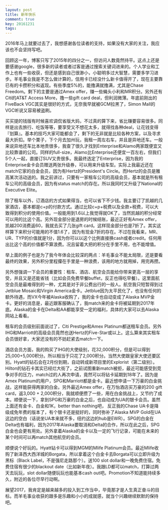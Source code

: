 ```yaml
---
layout: post
title: 新年快乐
comment: true
key: 20161231
tags:
---
```


2016年马上就要过去了，我想感谢各位读者的支持，如果没有大家的关注，我应该也不会坚持写吧。

回顾这一年，博客只写了2015年的四分之一，但访问人数竟然持平。这点上还是要感谢google，很多新的读者或者过客是通过搜索关键词进来的。个人学业和工作上也有一些收获，但还是感到自己很渺小，小聪明多过大智慧，需要多学习进步。羊毛事业我是不怎么做计算的，信用卡已经没什么新卡值得开了，现在主要靠已有的卡攒积分和返现。有些季度5%的，能撸满就撸满，尤其是Chase Freedom。剩下的主要是通过Amex offer，赚一些蝇头小利和MR积分。另外还有Citi的AT&T Access More，撸一些gift card deal，但利润微薄。年底前刚出的FiveBack VGC其实是很好的方式，无奈我早就被GCM拉黑了，Simon Mall的VGC听说又容易被盗刷。

买买提的钱版有时候喜欢调侃省版大妈，不过真的算下来，省比赚要容易很多。同样是出去旅行、吃饭等等，要享受又不想花太多，就得找各种deal，让花钱变得『划算』。基本的技巧大家可能都会了，剩下的无非就是比较各种方案，以及寻求最大折扣。举个栗子，下个月去加州玩，我租一周左右车，并且是异地还车。一般来说异地还车比本地贵很多，我查了很久才找到Enterprise和Alamo两家既便宜又比较靠谱的公司。同样的full-size，Alamo比Enterprise还便宜一百左右，但我们5个人一起，直接订SUV又贵很多。我最终选定了Enterprise，因为我的Enterprise金卡会员赠送两张升级券，可以用来升级车型。实际上我最近还在match它家的白金会员，因为有Hertz的President's Circle。而Hertz的会员是雅高某次活动送的。我之前讲过，只要有一家租车公司的高级会员，基本就是所有租车公司的高级会员，因为有status match的存在。所以我同时又升级了National的Executive Elite。

除了租车以外，订酒店的方式如果得当，也可以省下不少钱。我主要订了凯越的几家酒店，基本都是c+p的付款方式。通过比较c+p+税费以及全款+税费，可以大致得到积分的使用价值。一般能用到1.6以上我觉得就OK了，当然凯越的积分经常可以用的比这个高。另外现金部分是退房的时候结账，最近正好有Amex offer，凯越200消费返60，我就去买了几张gift card。这样现金部分也是7折了。其实这样算下来积分可能用的不值1.6了，因为有现金7折的存在。不过在我看来，MR、UR、TYP的价值就是1分，因为你可以以这个比例直接换cash或者credit。任何用出比这个高的价值都不算浪费。况且留着大把的积分在手里不用，也不能增值。

举上面的例子也是为了我今年体会比较深的两点：羊毛事业不能太局限，还是要看最终的效果，另外积分里程攥在手里是一种浪费，该用的地方就用掉，用完再攒。

另外想强调一下会员的重要性：租车、酒店、航空会员能给你带来更高一层的享受，并且又是还能省钱（比如会员免费早餐buffet，反正也得吃早餐）。这里面航空会员是最难得到的一种，尤其是对于非公费出行的一般人。航空我只短暂得到过Jetblue Mosaic和Virgin America金卡。Jetblue因为太平民化了，也没有任何的额外待遇，而VX今年被Alaska收购了，我的金卡也自动变成了Alaska MVP金卡。更好的消息是，最近跟客服确认了，我match来的金卡将被延期到2017年底。Alaska的金卡在Delta和AA都能享受一定的福利，具体的大家可以去Alaska网站上看看。

租车的会员级别前面说过了，Citi Prestige和Amex Platinum都送租车会员。另外IHG和Marriott的高级会员竟然也送Hertz的Five-Star或以上。这么算来其实租车会员很好拿，大家还没有的不妨赶紧去match一下。

酒店会员方面，我的购买了IHG的大使级别，花32,000积分，但是可以得到25,000+5,000积分。所以相当于只花了2,000积分。当然大使跟皇家大使还要区别。Hyatt的钻石会在2月份到期，自动转成新项目里的Explorist（第二级别）。Hilton的钻石卡其实已经烂大街了，之前试图重新match被拒，最近可能感受到竞争对手的压力，match过的人再次申请，竟然可以将钻卡延期到18年了。因为是Amex Platinum的用户，SPG和Marriott都是金卡。最近想申请一下万豪的白金挑战，这样能获得两家的白金。另外最近Amex offer，在万怡酒店买万豪的200 gift card，返3,000 + 2,000积分，我就顺便攒了一些，用在白金挑战上，又节约了成本。顺便说一下，拿到SPG和万豪的白金之后，也自动成为UA的银卡会员。虽然上面还有金卡、白金和1K，better than nothing吧， 反正我的Chase UA卡是降级成免年费的版本了，有个银卡还是挺好的，同时弥补了Alaska MVP Gold在UA这边的空白（话说坐UA本来就不多，纽约这边的hub是EWR）。SPG的白金在Delta也有福利，因为2017年Alaska要取消和Delta的合作，所以在此之后，SPG白金也会更有用处。另外拿着Alaska的金卡以及一定的飞行记录，可能在未来的某个时间可以再match其他航空的会员。

顺便说个好玩的。Hyatt钻卡可以得到MGM的Mlife Platinum会员。最近Mlife收购了新泽西大西洋城的Borgata，所以拿着这个白金卡去Borgata可以立即升级为黑标（Black Label，不是强尼走路那个）。送100 slot dollar和一晚免费住宿。免费住宿有很少的blackout date（比如新年夜）。我跟LD都可以match，打算过两天去玩玩，slot dollar随便玩玩也能基本cash out吧。Promotion不知道能持续多久，附近的各位尽早行动啊。

展望2017，我肯定是越来越多的投入到工作当中，毕竟那才是人生真正奋斗的目标。而羊毛事业收获的跟多是乐趣和小小的成就感，就当个兴趣继续默默的保持吧。

 

 

 